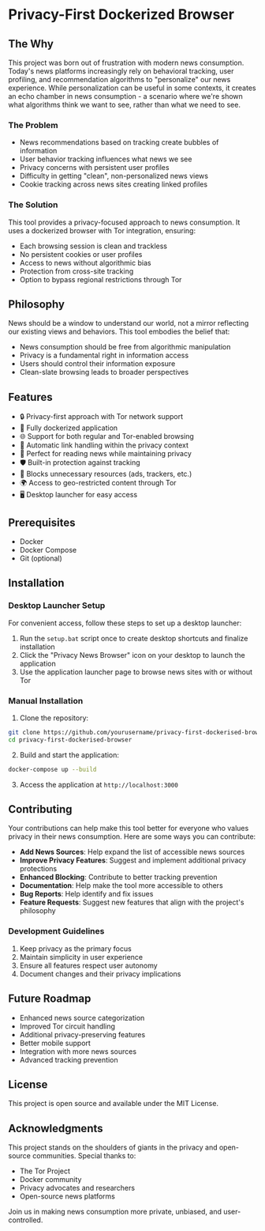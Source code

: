 # Privacy-First Dockerized Browser

## The Why

This project was born out of frustration with modern news consumption. Today's news platforms increasingly rely on behavioral tracking, user profiling, and recommendation algorithms to "personalize" our news experience. While personalization can be useful in some contexts, it creates an echo chamber in news consumption - a scenario where we're shown what algorithms think we want to see, rather than what we need to see.

### The Problem

- News recommendations based on tracking create bubbles of information
- User behavior tracking influences what news we see
- Privacy concerns with persistent user profiles
- Difficulty in getting "clean", non-personalized news views
- Cookie tracking across news sites creating linked profiles

### The Solution

This tool provides a privacy-focused approach to news consumption. It uses a dockerized browser with Tor integration, ensuring:

- Each browsing session is clean and trackless
- No persistent cookies or user profiles
- Access to news without algorithmic bias
- Protection from cross-site tracking
- Option to bypass regional restrictions through Tor

## Philosophy

News should be a window to understand our world, not a mirror reflecting our existing views and behaviors. This tool embodies the belief that:

- News consumption should be free from algorithmic manipulation
- Privacy is a fundamental right in information access
- Users should control their information exposure
- Clean-slate browsing leads to broader perspectives

## Features

- 🔒 Privacy-first approach with Tor network support
- 🐳 Fully dockerized application
- 🌐 Support for both regular and Tor-enabled browsing
- 🔄 Automatic link handling within the privacy context
- 📰 Perfect for reading news while maintaining privacy
- 🛡️ Built-in protection against tracking
- 🚫 Blocks unnecessary resources (ads, trackers, etc.)
- 🌍 Access to geo-restricted content through Tor
- 🖥️ Desktop launcher for easy access

## Prerequisites

- Docker
- Docker Compose
- Git (optional)

## Installation

### Desktop Launcher Setup

For convenient access, follow these steps to set up a desktop launcher:

1. Run the `setup.bat` script once to create desktop shortcuts and finalize installation
2. Click the "Privacy News Browser" icon on your desktop to launch the application
3. Use the application launcher page to browse news sites with or without Tor

### Manual Installation

1. Clone the repository:
```bash
git clone https://github.com/yourusername/privacy-first-dockerised-browser.git
cd privacy-first-dockerised-browser
```

2. Build and start the application:
```bash
docker-compose up --build
```

3. Access the application at `http://localhost:3000`

## Contributing

Your contributions can help make this tool better for everyone who values privacy in their news consumption. Here are some ways you can contribute:

- **Add News Sources**: Help expand the list of accessible news sources
- **Improve Privacy Features**: Suggest and implement additional privacy protections
- **Enhanced Blocking**: Contribute to better tracking prevention
- **Documentation**: Help make the tool more accessible to others
- **Bug Reports**: Help identify and fix issues
- **Feature Requests**: Suggest new features that align with the project's philosophy

### Development Guidelines

1. Keep privacy as the primary focus
2. Maintain simplicity in user experience
3. Ensure all features respect user autonomy
4. Document changes and their privacy implications

## Future Roadmap

- Enhanced news source categorization
- Improved Tor circuit handling
- Additional privacy-preserving features
- Better mobile support
- Integration with more news sources
- Advanced tracking prevention

## License

This project is open source and available under the MIT License.

## Acknowledgments

This project stands on the shoulders of giants in the privacy and open-source communities. Special thanks to:
- The Tor Project
- Docker community
- Privacy advocates and researchers
- Open-source news platforms

Join us in making news consumption more private, unbiased, and user-controlled. 